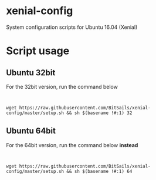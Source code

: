 # xenial-config
System configuration scripts for Ubuntu 16.04 (Xenial)

# Script usage
## Ubuntu 32bit 
For the 32bit version, run the command below

~~~ .shell


wget https://raw.githubusercontent.com/BitSails/xenial-config/master/setup.sh && sh $(basename !#:1) 32

~~~

## Ubuntu 64bit
For the 64bit version, run the command below **instead**

~~~ .shell


wget https://raw.githubusercontent.com/BitSails/xenial-config/master/setup.sh && sh $(basename !#:1) 64

~~~
